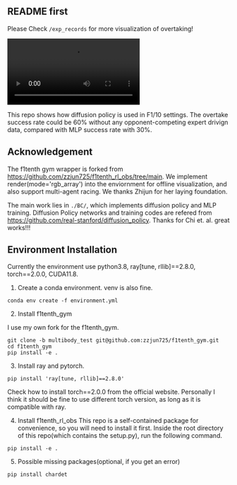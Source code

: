 ## README first

Please Check `/exp_records` for more visualization of overtaking!

![One demo](exp_records/diff/diffusion_overtake_long8_3.mp4)

This repo shows how diffusion policy is used in F1/10 settings. The overtake success rate could be 60% without any opponent-competing expert drivign data, compared with MLP success rate with 30%.

## Acknowledgement

The f1tenth gym wrapper is forked from https://github.com/zzjun725/f1tenth_rl_obs/tree/main. We implement render(mode='rgb_array') into the enviornment for offline visualization, and also support multi-agent racing. We thanks Zhijun for her laying foundation.


The main work lies in `./BC/`, which implements diffusion policy and MLP training. Diffusion Policy networks and training codes are refered from https://github.com/real-stanford/diffusion_policy. Thanks for Chi et. al. great works!!!



## Environment Installation
Currently the environment use python3.8, ray[tune, rllib]==2.8.0, torch==2.0.0, CUDA11.8.

1. Create a conda environment. venv is also fine.

```conda env create -f environment.yml```

2. Install f1tenth_gym

I use my own fork for the f1tenth_gym.

```
git clone -b multibody_test git@github.com:zzjun725/f1tenth_gym.git
cd f1tenth_gym
pip install -e .
```

3. Install ray and pytorch.
```
pip install 'ray[tune, rllib]==2.8.0'
```
Check how to install torch==2.0.0 from the official website. Personally I think it should be fine to use different torch
version, as long as it is compatible with ray.

4. Install f1tenth_rl_obs
This repo is a self-contained package for convenience, so you will need to install it first.
Inside the root directory of this repo(which contains the setup.py), run the following command.
```
pip install -e .
```

5. Possible missing packages(optional, if you get an error)
```
pip install chardet
```
